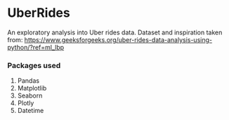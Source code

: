 # UberRides

An exploratory analysis into Uber rides data.
Dataset and inspiration taken from: https://www.geeksforgeeks.org/uber-rides-data-analysis-using-python/?ref=ml_lbp

### Packages used ###
1. Pandas
2. Matplotlib
3. Seaborn
4. Plotly
5. Datetime
